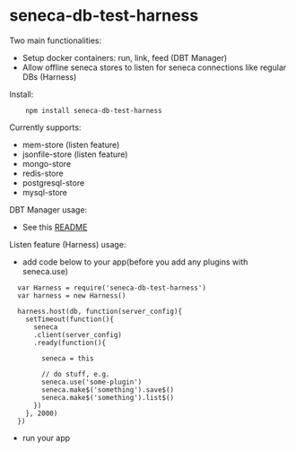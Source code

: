 # seneca-db-test-harness

Two main functionalities:
- Setup docker containers: run, link, feed (DBT Manager)
- Allow offline seneca stores to listen for seneca connections like regular DBs (Harness)

Install:
```
    npm install seneca-db-test-harness
```

Currently supports:
- mem-store (listen feature)
- jsonfile-store (listen feature)
- mongo-store
- redis-store
- postgresql-store
- mysql-store

DBT Manager usage:
- See this [README](../master/dbt/README.md)

Listen feature (Harness) usage:
- add code below to your app(before you add any plugins with seneca.use)
```
  var Harness = require('seneca-db-test-harness')
  var harness = new Harness()

  harness.host(db, function(server_config){
    setTimeout(function(){
      seneca
      .client(server_config)
      .ready(function(){

        seneca = this
        
        // do stuff, e.g.
        seneca.use('some-plugin')
        seneca.make$('something').save$()
        seneca.make$('something').list$()
      })
    }, 2000)
  })
```
- run your app
